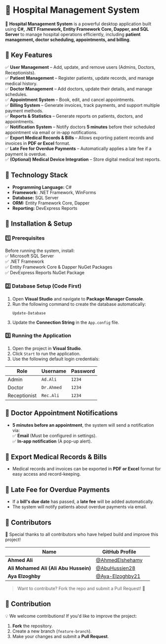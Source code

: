 # 🏥 Hospital Management System  

🚀 **Hospital Management System** is a powerful desktop application built using **C#, .NET Framework, Entity Framework Core, Dapper, and SQL Server** to manage hospital operations efficiently, including **patient management, doctor scheduling, appointments, and billing**.  

## 🔹 Key Features  

✅ **User Management** – Add, update, and remove users (Admins, Doctors, Receptionists).  
✅ **Patient Management** – Register patients, update records, and manage medical history.  
✅ **Doctor Management** – Add doctors, update their details, and manage schedules.  
✅ **Appointment System** – Book, edit, and cancel appointments.  
✅ **Billing System** – Generate invoices, track payments, and support multiple payment methods.  
✅ **Reports & Statistics** – Generate reports on patients, doctors, and appointments.  
✅ **Notification System** – Notify doctors **5 minutes** before their scheduled appointment via email or in-app notifications.  
✅ **Export Medical Records & Bills** – Allows exporting patient records and invoices in **PDF or Excel** format.  
✅ **Late Fee for Overdue Payments** – Automatically applies a late fee if a payment is overdue.  
✅ **(Optional) Medical Device Integration** – Store digital medical test reports.  

## 🔹 Technology Stack  

- **Programming Language:** C#  
- **Framework:** .NET Framework, WinForms  
- **Database:** SQL Server  
- **ORM:** Entity Framework Core, Dapper  
- **Reporting:** DevExpress Reports  

## 🔹 Installation & Setup  

### 1️⃣ Prerequisites  
Before running the system, install:  
✅ Microsoft SQL Server  
✅ .NET Framework  
✅ Entity Framework Core & Dapper NuGet Packages  
✅ DevExpress Reports NuGet Package  

### 2️⃣ Database Setup (Code First)  
1. Open **Visual Studio** and navigate to **Package Manager Console**.  
2. Run the following command to create the database automatically:  
   ```powershell
   Update-Database
   ```  
3. Update the **Connection String** in the `App.config` file.  

### 3️⃣ Running the Application  
1. Open the project in **Visual Studio**.  
2. Click `Start` to run the application.  
3. Use the following default login credentials:  

| Role | Username | Password |  
|------|---------|----------|  
| Admin | `Ad.Ali` | `1234` |  
| Doctor | `Dr.Ahmed` | `1234` |  
| Receptionist | `Rec.Ali` | `1234` |  

## 🔹 Doctor Appointment Notifications  
- **5 minutes before an appointment**, the system will send a notification via:  
  ✅ **Email** (Must be configured in settings).  
  ✅ **In-app notification** (A pop-up alert).  

## 🔹 Export Medical Records & Bills  
- Medical records and invoices can be exported in **PDF or Excel** format for easy access and record-keeping.  

## 🔹 Late Fee for Overdue Payments  
- If a **bill's due date** has passed, a **late fee** will be added automatically.  
- The system will notify patients about overdue payments via email.  

## 🔹 Contributors  

🙌 Special thanks to all contributors who have helped build and improve this project!  

| Name | GitHub Profile | |
|------|--------------|------|
| **Ahmed Ali** | [@AhmedElshehamy](https://github.com/AhmedElshehamy)
| **Ali Mohamed Ali (Ali Abu Hussein)** | [@AbuHussien28](https://github.com/AbuHussien28) 
| **Aya Elzoghby** | [@Aya-Elzoghby21](https://github.com/Aya-Elzoghby21) 


> Want to contribute? Fork the repo and submit a Pull Request! 🚀  

## 🔹 Contribution  
💡 We welcome contributions! If you'd like to improve the project:  
1. **Fork** the repository.  
2. Create a new branch (`feature-branch`).  
3. Make your changes and submit a **Pull Request**.  
